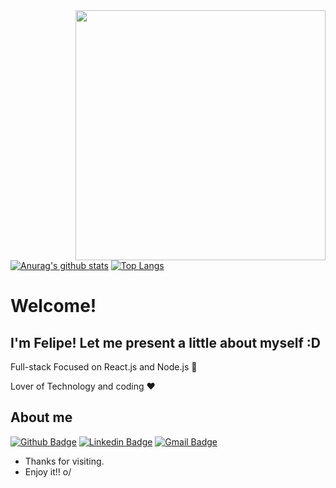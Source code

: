 <img align="right" width="400" height="400" src="https://media.giphy.com/media/IThjAlJnD9WNO/giphy.gif">

[![Anurag's github stats](https://github-readme-stats.vercel.app/api?username=ifelipesilva&show_icons=true&theme=chartreuse-dark)](https://github.com/ifelipesilva/github-readme-stats)
[![Top Langs](https://github-readme-stats.vercel.app/api/top-langs/?username=ifelipesilva&show_icons=true&theme=chartreuse-dark&layout=compact)](https://github.com/anuraghazra/github-readme-stats)


# Welcome!
## I'm Felipe! Let me present a little about myself :D

Full-stack Focused on React.js and Node.js   :robot:

Lover of Technology and coding :heart:



## About me 

[![Github Badge](https://img.shields.io/badge/-Github-000?style=flat-square&logo=Github&logoColor=white&link=https://github.com/Lucasdfg07)](https://github.com/ifelipesilva)
[![Linkedin Badge](https://img.shields.io/badge/-LinkedIn-blue?style=flat-square&logo=Linkedin&logoColor=white&link=https://www.linkedin.com/in/ifelipesilva/)](https://www.linkedin.com/in/ifelipesilva/)
[![Gmail Badge](https://img.shields.io/badge/-Gmail-c14438?style=flat-square&logo=Gmail&logoColor=white&link=mailto:feehlipeeh422@gmail.com)](mailto:feehlipeeh422@gmail.com)


- Thanks for visiting. 
- Enjoy it!! o/

